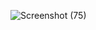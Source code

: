 ![Screenshot (75)](https://user-images.githubusercontent.com/80301438/125967875-5956f7e3-03c4-4cd1-acff-7b6339666b8e.png)
